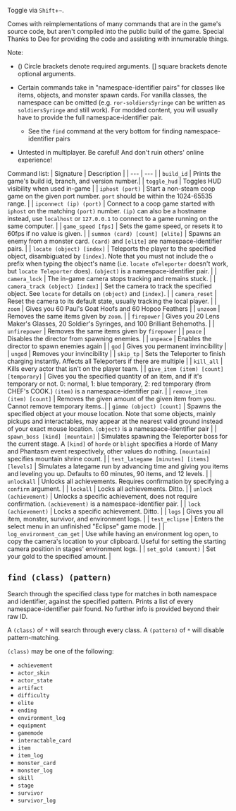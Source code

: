 Toggle via `Shift`+`~`.

Comes with reimplementations of many commands that are in the game's source code, but aren't compiled into the public build of the game. Special Thanks to Dee for providing the code and assisting with innumerable things.

Note:
- () Circle brackets denote required arguments. [] square brackets denote optional arguments.

- Certain commands take in "namespace-identifier pairs" for classes like items, objects, and monster spawn cards. For vanilla classes, the namespace can be omitted (e.g. `ror-soldiersSyringe` can be written as `soldiersSyringe` and still work). For modded content, you will usually have to provide the full namespace-identifier pair.
  - See the `find` command at the very bottom for finding namespace-identifier pairs

- Untested in multiplayer. Be careful! And don't ruin others' online experience!

Command list:
| Signature | Description |
| --- | --- |
| `build_id` | Prints the game's build id, branch, and version number.|
| `toggle_hud` | Toggles HUD visibility when used in-game |
| `iphost (port)` | Start a non-steam coop game on the given port number. `port` should be within the 1024-65535 range. |
| `ipconnect (ip) (port)` | Connect to a coop game started with `iphost` on the matching `(port)` number. `(ip)` can also be a hostname instead, use `localhost` or `127.0.0.1` to connect to a game running on the same computer. |
| `game_speed [fps]` | Sets the game speed, or resets it to 60fps if no value is given. |
| `summon (card) [count] [elite]` | Spawns an enemy from a monster card. `(card)` and `[elite]` are namespace-identifier pairs. |
| `locate (object) [index]` | Teleports the player to the specified object, disambiguated by `[index]`. Note that you must not include the `o` prefix when typing the object's name (i.e. `locate oTeleporter` doesn't work, but `locate Teleporter` does). `(object)` is a namespace-identifier pair. |
| `camera_lock` | The in-game camera stops tracking and remains stuck. |
| `camera_track (object) [index]` | Set the camera to track the specified object. See `locate` for details on `(object)` and `[index]`. |
| `camera_reset` | Reset the camera to its default state, usually tracking the local player. |
| `zoom` | Gives you 60 Paul's Goat Hoofs and 60 Hopoo Feathers |
| `unzoom` | Removes the same items given by `zoom`. |
| `firepower` | Gives you 20 Lens Maker's Glasses, 20 Soldier's Syringes, and 100 Brilliant Behemoths. |
| `unfirepower` | Removes the same items given by `firepower` |
| `peace` | Disables the director from spawning enemies. |
| `unpeace` | Enables the director to spawn enemies again |
| `god` | Gives you permanent invincibility |
| `ungod` | Removes your invincibility |
| `skip_tp` | Sets the Teleporter to finish charging instantly. Affects all Teleporters if there are multiple |
| `kill_all` | Kills every actor that isn't on the player team. |
| `give_item (item) [count] [temporary]` | Gives you the specified quantity of an item, and if it's temporary or not. 0: normal, 1: blue temporary, 2: red temporary (from CHEF's COOK.) `(item)` is a namespace-identifier pair. |
| `remove_item (item) [count]` | Removes the given amount of the given item from you. Cannot remove temporary items..|
| `gimme (object) [count]` | Spawns the specified object at your mouse location. Note that some objects, mainly pickups and interactables, may appear at the nearest valid ground instead of your exact mouse location. `(object)` is a namespace-identifier pair |
| `spawn_boss [kind] [mountain]` | Simulates spawning the Teleporter boss for the current stage. A `[kind]` of `horde` or `blight` specifies a Horde of Many and Phantasm event respectively, other values do nothing. `[mountain]` specifies mountain shrine count. |
| `test_lategame [minutes] [items] [levels]` | Simulates a lategame run by advancing time and giving you items and leveling you up. Defaults to 60 minutes, 90 items, and 12 levels. |
| `unlockall` | Unlocks all achievements. Requires confirmation by specifying a `confirm` argument. |
| `lockall` | Locks all achievements. Ditto. |
| `unlock (achievement)` | Unlocks a specific achievement, does not require confirmation. `(achievement)` is a namespace-identifier pair. |
| `lock (achievement)` | Locks a specific achievement. Ditto. |
| `logs` | Gives you all item, monster, survivor, and environment logs. |
| `test_eclipse` | Enters the select menu in an unfinished "Eclipse" game mode. |
| `log_environment_cam_get` | Use while having an environment log open, to copy the camera's location to your clipboard. Useful for setting the starting camera position in stages' environment logs. |
| `set_gold (amount)` | Set your gold to the specified amount. |

## `find (class) (pattern)`
Search through the specified class type for matches in both namespace and identifier, against the specified pattern. Prints a list of every namespace-identifier pair found. No further info is provided beyond their raw ID.

A `(class)` of `*` will search through every class. A `(pattern)` of `*` will disable pattern-matching.

`(class)` may be one of the following:
- `achievement`
- `actor_skin`
- `actor_state`
- `artifact`
- `difficulty`
- `elite`
- `ending`
- `environment_log`
- `equipment`
- `gamemode`
- `interactable_card`
- `item`
- `item_log`
- `monster_card`
- `monster_log`
- `skill`
- `stage`
- `survivor`
- `survivor_log`
